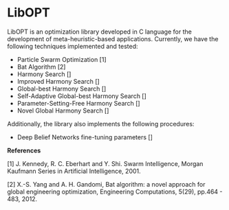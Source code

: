 LibOPT
======

LibOPT is an optimization library developed in C language for the development of meta-heuristic-based applications. Currently, we have the following techniques implemented and tested:

* Particle Swarm Optimization [1]
* Bat Algorithm [2]
* Harmony Search []
* Improved Harmony Search []
* Global-best Harmony Search []
* Self-Adaptive Global-best Harmony Search []
* Parameter-Setting-Free Harmony Search []
* Novel Global Harmony Search []

Additionally, the library also implements the following procedures:

* Deep Belief Networks fine-tuning parameters []

**References**

[1] J. Kennedy, R. C. Eberhart and Y. Shi. Swarm Intelligence, Morgan Kaufmann Series in Artificial Intelligence, 2001.

[2] X.-S. Yang and A. H. Gandomi, Bat algorithm: a novel approach for global engineering optimization, Engineering Computations, 5(29), pp.464 - 483, 2012.
